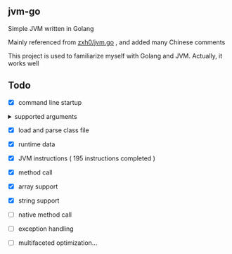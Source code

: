 ## jvm-go

Simple JVM written in Golang

Mainly referenced from [zxh0/jvm.go](https://github.com/zxh0/jvm.go) , and added many Chinese comments

This project is used to familiarize myself with Golang and JVM. Actually, it works well

## Todo

- [x] command line startup

<details><summary>supported arguments</summary><pre><code>
done:
	version
  	verbose
  	verbose:class
  	verbose:inst
  	classpath
  	cp
  	Xjre
  	class
  	args
todo:
	Xms
	Xmx
	Xss
</code></pre></details>

- [x] load and parse class file

- [x] runtime data

- [x] JVM instructions ( 195 instructions completed )

- [x] method call

- [x] array support

- [x] string support

- [ ] native method call

- [ ] exception handling

- [ ] multifaceted optimization...

